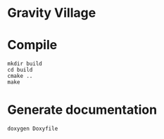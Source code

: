 Gravity Village
===============

Compile
=========

```
mkdir build
cd build
cmake ..
make
```

Generate documentation
======================

```
doxygen Doxyfile
```
